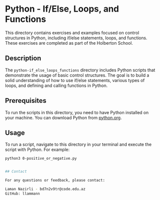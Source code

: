 # Python - If/Else, Loops, and Functions

This directory contains exercises and examples focused on control structures in Python, including if/else statements, loops, and functions. These exercises are completed as part of the Holberton School.

## Description

The `python-if_else_loops_functions` directory includes Python scripts that demonstrate the usage of basic control structures. The goal is to build a solid understanding of how to use if/else statements, various types of loops, and defining and calling functions in Python.

## Prerequisites

To run the scripts in this directory, you need to have Python installed on your machine. You can download Python from [python.org](https://www.python.org/downloads/).

## Usage

To run a script, navigate to this directory in your terminal and execute the script with Python. For example:

```bash
python3 0-positive_or_negative.py


## Contact

For any questions or feedback, please contact:

Laman Nazirli - bd7n2v9tr@code.edu.az
GitHub: llammann

